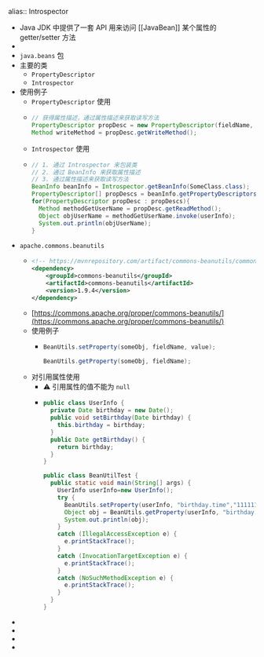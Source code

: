alias:: Introspector

- Java JDK 中提供了一套 API 用来访问 [[JavaBean]] 某个属性的 getter/setter 方法
-
- `java.beans` 包
- 主要的类
	- `PropertyDescriptor`
	- `Introspector`
- 使用例子
	- `PropertyDescriptor` 使用
	- ```java
	  // 获得属性描述，通过属性描述来获取读写方法
	  PropertyDescriptor propDesc = new PropertyDescriptor(fieldName, SomeClass.class);
	  Method writeMethod = propDesc.getWriteMethod();
	  ```
	- `Introspector` 使用
	- ```java
	  // 1. 通过 Introspector 来包装类
	  // 2. 通过 BeanInfo 来获取属性描述
	  // 3. 通过属性描述来获取读写方法
	  BeanInfo beanInfo = Introspector.getBeanInfo(SomeClass.class);
	  PropertyDescriptor[] propDescs = beanInfo.getPropertyDescriptors();
	  for(PropertyDescriptor propDesc : propDescs){
	    Method methodGetUserName = propDesc.getReadMethod();
	    Object objUserName = methodGetUserName.invoke(userInfo);
	    System.out.println(objUserName);
	  }
	  ```
- `apache.commons.beanutils`
	- ```xml
	  <!-- https://mvnrepository.com/artifact/commons-beanutils/commons-beanutils -->
	  <dependency>
	      <groupId>commons-beanutils</groupId>
	      <artifactId>commons-beanutils</artifactId>
	      <version>1.9.4</version>
	  </dependency>
	  
	  ```
	- [https://commons.apache.org/proper/commons-beanutils/](https://commons.apache.org/proper/commons-beanutils/)
	- 使用例子
		- ```java
		  BeanUtils.setProperty(someObj, fieldName, value);
		  
		  BeanUtils.getProperty(someObj, fieldName);
		  
		  ```
	- 对引用属性使用
		- ⚠️ 引用属性的值不能为 `null`
		- ```java
		  public class UserInfo {
		    private Date birthday = new Date();
		    public void setBirthday(Date birthday) {
		      this.birthday = birthday;
		    }
		    public Date getBirthday() {
		      return birthday;
		    }      
		  }
		  
		  public class BeanUtilTest {
		    public static void main(String[] args) {
		      UserInfo userInfo=new UserInfo();
		      try {
		        BeanUtils.setProperty(userInfo, "birthday.time","111111");  
		        Object obj = BeanUtils.getProperty(userInfo, "birthday.time");  
		        System.out.println(obj);          
		      } 
		      catch (IllegalAccessException e) {
		        e.printStackTrace();
		      } 
		      catch (InvocationTargetException e) {
		        e.printStackTrace();
		      }
		      catch (NoSuchMethodException e) {
		        e.printStackTrace();
		      }
		    }
		  }
		  ```
-
-
-
-